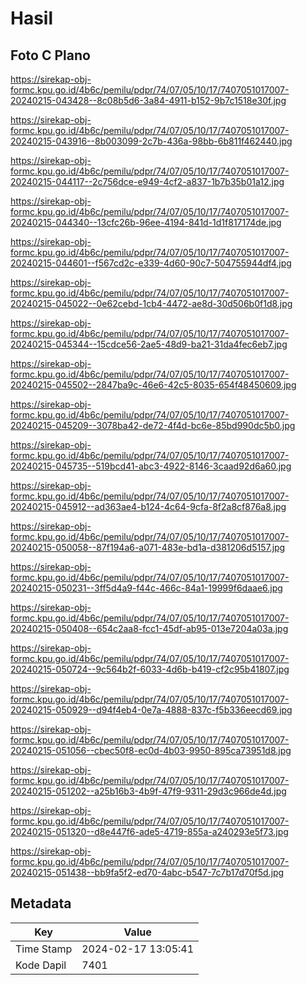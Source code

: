 # Hasil

## Foto C Plano

https://sirekap-obj-formc.kpu.go.id/4b6c/pemilu/pdpr/74/07/05/10/17/7407051017007-20240215-043428--8c08b5d6-3a84-4911-b152-9b7c1518e30f.jpg

https://sirekap-obj-formc.kpu.go.id/4b6c/pemilu/pdpr/74/07/05/10/17/7407051017007-20240215-043916--8b003099-2c7b-436a-98bb-6b811f462440.jpg

https://sirekap-obj-formc.kpu.go.id/4b6c/pemilu/pdpr/74/07/05/10/17/7407051017007-20240215-044117--2c756dce-e949-4cf2-a837-1b7b35b01a12.jpg

https://sirekap-obj-formc.kpu.go.id/4b6c/pemilu/pdpr/74/07/05/10/17/7407051017007-20240215-044340--13cfc26b-96ee-4194-841d-1d1f817174de.jpg

https://sirekap-obj-formc.kpu.go.id/4b6c/pemilu/pdpr/74/07/05/10/17/7407051017007-20240215-044601--f567cd2c-e339-4d60-90c7-504755944df4.jpg

https://sirekap-obj-formc.kpu.go.id/4b6c/pemilu/pdpr/74/07/05/10/17/7407051017007-20240215-045022--0e62cebd-1cb4-4472-ae8d-30d506b0f1d8.jpg

https://sirekap-obj-formc.kpu.go.id/4b6c/pemilu/pdpr/74/07/05/10/17/7407051017007-20240215-045344--15cdce56-2ae5-48d9-ba21-31da4fec6eb7.jpg

https://sirekap-obj-formc.kpu.go.id/4b6c/pemilu/pdpr/74/07/05/10/17/7407051017007-20240215-045502--2847ba9c-46e6-42c5-8035-654f48450609.jpg

https://sirekap-obj-formc.kpu.go.id/4b6c/pemilu/pdpr/74/07/05/10/17/7407051017007-20240215-045209--3078ba42-de72-4f4d-bc6e-85bd990dc5b0.jpg

https://sirekap-obj-formc.kpu.go.id/4b6c/pemilu/pdpr/74/07/05/10/17/7407051017007-20240215-045735--519bcd41-abc3-4922-8146-3caad92d6a60.jpg

https://sirekap-obj-formc.kpu.go.id/4b6c/pemilu/pdpr/74/07/05/10/17/7407051017007-20240215-045912--ad363ae4-b124-4c64-9cfa-8f2a8cf876a8.jpg

https://sirekap-obj-formc.kpu.go.id/4b6c/pemilu/pdpr/74/07/05/10/17/7407051017007-20240215-050058--87f194a6-a071-483e-bd1a-d381206d5157.jpg

https://sirekap-obj-formc.kpu.go.id/4b6c/pemilu/pdpr/74/07/05/10/17/7407051017007-20240215-050231--3ff5d4a9-f44c-466c-84a1-19999f6daae6.jpg

https://sirekap-obj-formc.kpu.go.id/4b6c/pemilu/pdpr/74/07/05/10/17/7407051017007-20240215-050408--654c2aa8-fcc1-45df-ab95-013e7204a03a.jpg

https://sirekap-obj-formc.kpu.go.id/4b6c/pemilu/pdpr/74/07/05/10/17/7407051017007-20240215-050724--9c564b2f-6033-4d6b-b419-cf2c95b41807.jpg

https://sirekap-obj-formc.kpu.go.id/4b6c/pemilu/pdpr/74/07/05/10/17/7407051017007-20240215-050929--d94f4eb4-0e7a-4888-837c-f5b336eecd69.jpg

https://sirekap-obj-formc.kpu.go.id/4b6c/pemilu/pdpr/74/07/05/10/17/7407051017007-20240215-051056--cbec50f8-ec0d-4b03-9950-895ca73951d8.jpg

https://sirekap-obj-formc.kpu.go.id/4b6c/pemilu/pdpr/74/07/05/10/17/7407051017007-20240215-051202--a25b16b3-4b9f-47f9-9311-29d3c966de4d.jpg

https://sirekap-obj-formc.kpu.go.id/4b6c/pemilu/pdpr/74/07/05/10/17/7407051017007-20240215-051320--d8e447f6-ade5-4719-855a-a240293e5f73.jpg

https://sirekap-obj-formc.kpu.go.id/4b6c/pemilu/pdpr/74/07/05/10/17/7407051017007-20240215-051438--bb9fa5f2-ed70-4abc-b547-7c7b17d70f5d.jpg


## Metadata

| Key        | Value               |
| ---------- | ------------------- |
| Time Stamp | 2024-02-17 13:05:41 |
| Kode Dapil | 7401                |



